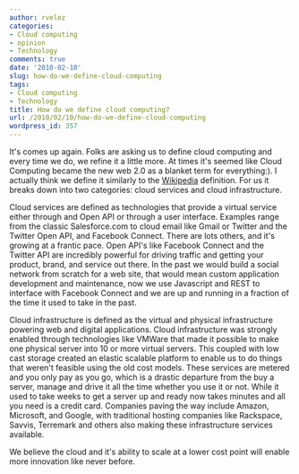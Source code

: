```yaml
---
author: rvelez
categories:
- Cloud computing
- opinion
- Technology
comments: true
date: '2010-02-10'
slug: how-do-we-define-cloud-computing
tags:
- Cloud computing
- Technology
title: How do we define cloud computing?
url: /2010/02/10/how-do-we-define-cloud-computing
wordpress_id: 357
---
```



It's comes up again. Folks are asking us to define cloud computing and every time we do, we refine it a little more. At times it's seemed like Cloud Computing became the new web 2.0 as a blanket term for everything:). I actually think we define it similarly to the [Wikipedia](http://en.wikipedia.org/wiki/Cloud_computing) definition. For us it breaks down into two categories: cloud services and cloud infrastructure.

Cloud services are defined as technologies that provide a virtual service either through and Open API or through a user interface. Examples range from the classic Salesforce.com to cloud email like Gmail or Twitter and the Twitter Open API, and Facebook Connect. There are lots others, and it's growing at a frantic pace. Open API's like Facebook Connect and the Twitter API are incredibly powerful for driving traffic and getting your product, brand, and service out there. In the past we would build a social network from scratch for a web site, that would mean custom application development and maintenance, now we use Javascript and REST to interface with Facebook Connect and we are up and running in a fraction of the time it used to take in the past.

Cloud infrastructure is defined as the virtual and physical infrastructure powering web and digital applications. Cloud infrastructure was strongly enabled through technologies like VMWare that made it possible to make one physical server into 10 or more virtual servers. This coupled with low cast storage created an elastic scalable platform to enable us to do things that weren't feasible using the old cost models. These services are metered and you only pay as you go, which is a drastic departure from the buy a server, manage and drive it all the time whether you use it or not. While it used to take weeks to get a server up and ready now takes minutes and all you need is a credit card. Companies paving the way include Amazon, Microsoft, and Google, with traditional hosting companies like Rackspace, Savvis, Terremark and others also making these infrastructure services available.

We believe the cloud and it's ability to scale at a lower cost point will enable more innovation like never before.
